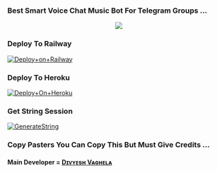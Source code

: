 ### Best Smart Voice Chat Music Bot For Telegram Groups ...


<p align="center"><a href="https://t.me/zaynxop"><img src="https://telegra.ph/file/0c45d7593936a7b3207a9.jpg"></a></p>




### Deploy To Railway

[![Deploy+on+Railway](https://railway.app/button.svg)](https://railway.app/new/template?template=https://github.com/iamdivyeshh/DivyeshMusicPlayer&envs=API_ID,API_HASH,BOT_TOKEN,STRING_SESSION)


### Deploy To Heroku

[![Deploy+On+Heroku](https://www.herokucdn.com/deploy/button.svg)](https://heroku.com/deploy?template=https://github.com/iamdivyeshh/DivyeshMusicPlayer)



### Get String Session

[![GenerateString](https://img.shields.io/badge/repl.it-generateString-yellowgreen)](https://t.me/StringGeneratorRobot)



### Copy Pasters You Can Copy This But Must Give Credits ...

#### Main Developer = [Dɪᴠʏᴇsʜ Vᴀɢʜᴇʟᴀ](https://t.me/zaynxop)

